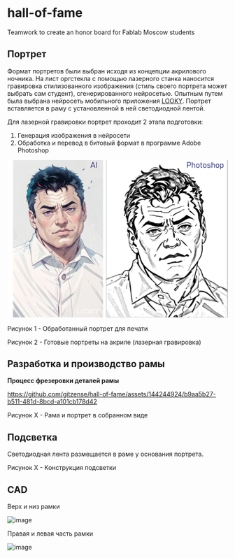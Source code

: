 # hall-of-fame
Teamwork to create an honor board for Fablab Moscow students

## Портрет

Формат портретов были выбран исходя из концепции акрилового ночника. На лист оргстекла с помощью лазерного станка наносится гравировка стилизованного
изображения (стиль своего портрета может выбрать сам студент), сгенерированного нейросетью. Опытным путем была выбрана нейросеть мобильного приложения [LOOKY](https://www.looky.com/). Портрет вставляется в раму с установленной в ней светодиодной лентой.

Для лазерной гравировки портрет проходит 2 этапа подготовки:

1) Генерация изображения в нейросети
2) Обработка и перевод в битовый формат в программе Adobe Photoshop

![image](портреты.jpg)

Рисунок 1 - Обработанный портрет для печати

Рисунок 2 - Готовые портреты на акриле (лазерная гравировка)

## Разработка и производство рамы

**Процесс фрезеровки деталей рамы**

https://github.com/gitzense/hall-of-fame/assets/144244924/b9aa5b27-b511-481d-8bcd-a101cb178d42

Рисунок Х - Рама и портрет в собранном виде

## Подсветка

Светодиодная лента размещается в раме у основания портрета.

Рисунок Х - Конструкция подсветки 

## CAD

Верх и низ рамки

![image](https://github.com/gitzense/hall-of-fame/assets/114235388/8a5c6d8a-6584-450a-8076-802e3b22fec1)

Правая и левая часть рамки

![image](https://github.com/gitzense/hall-of-fame/assets/114235388/30cfa486-f160-47d4-bd1e-f7e9285453db)





